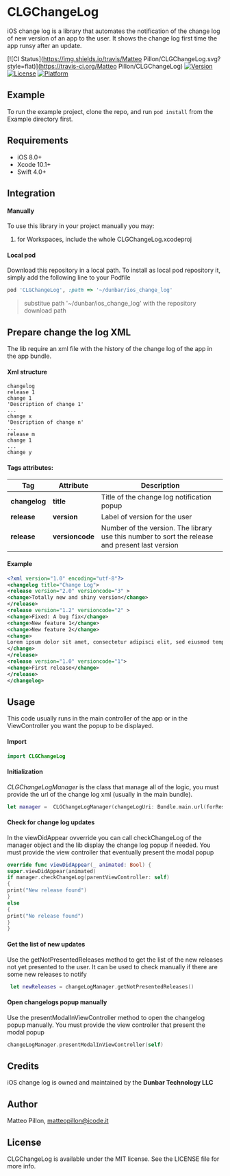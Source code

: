 # CLGChangeLog
iOS change log is a library that automates the notification of the change log of new version of an app to the user. It shows the change log first time the app runsy after an update.

[![CI Status](https://img.shields.io/travis/Matteo Pillon/CLGChangeLog.svg?style=flat)](https://travis-ci.org/Matteo Pillon/CLGChangeLog)
[![Version](https://img.shields.io/cocoapods/v/CLGChangeLog.svg?style=flat)](https://cocoapods.org/pods/CLGChangeLog)
[![License](https://img.shields.io/cocoapods/l/CLGChangeLog.svg?style=flat)](https://cocoapods.org/pods/CLGChangeLog)
[![Platform](https://img.shields.io/cocoapods/p/CLGChangeLog.svg?style=flat)](https://cocoapods.org/pods/CLGChangeLog)

## Example

To run the example project, clone the repo, and run `pod install` from the Example directory first.

## Requirements
-   iOS 8.0+ 
-   Xcode 10.1+
-   Swift 4.0+

## Integration
#### **Manually**
To use this library in your project manually you may:
1.  for Workspaces, include the whole CLGChangeLog.xcodeproj

#### **Local pod**
Download this repository in a local path. To install as local pod repository
it, simply add the following line to your Podfile

```ruby
pod 'CLGChangeLog', :path => '~/dunbar/ios_change_log'
```
>substitue path '~/dunbar/ios_change_log' with the repository download path

## Prepare change the log XML

The lib require an xml file with the history of the change log of the app in the app bundle.

#### **Xml structure**
```
changelog
release 1
change 1
'Description of change 1'
...           
change x
'Description of change n'
...
release m
change 1
...
change y
```
#### **Tags attributes:**
| Tag | Attribute  | Description  |
|--|--| -- |
| **changelog**| **title** | Title of the change log notification popup|
| **release**| **version** | Label of version for the user |
| **release**| **versioncode** | Number of the version. The library use this number to sort the release and present last version|

#### **Example**
```xml
<?xml version="1.0" encoding="utf-8"?>
<changelog title="Change Log">
<release version="2.0" versioncode="3" >
<change>Totally new and shiny version</change>
</release>
<release version="1.2" versioncode="2" >
<change>Fixed: A bug fix</change>
<change>New feature 1</change>
<change>New feature 2</change>
<change>
Lorem ipsum dolor sit amet, consectetur adipisci elit, sed eiusmod tempor incidunt ut labore et dolore magna aliqua. Ut enim ad minim veniam, quis nostrum exercitationem ullam corporis suscipit laboriosam, nisi ut aliquid ex ea commodi consequatur.                         
</change>
</release>
<release version="1.0" versioncode="1">
<change>First release</change>
</release>
</changelog>
```

## Usage

This code usually runs in the main controller of the app or in the ViewController you want the popup to be displayed.
#### Import
```swift
import CLGChangeLog
```
#### Initialization
*CLGChangeLogManager* is the class that manage all of the logic, 
you must provide the url of the change log xml (usually in the main bundle). 
```swift
let manager =  CLGChangeLogManager(changeLogUri: Bundle.main.url(forResource: "changelog", withExtension: "xml")!)
```
#### Check for change log updates
In the viewDidAppear ovverride you can call checkChangeLog of the manager object and the lib display the change log popup if needed. You must provide the view controller that eventually present the modal popup
```swift
override func viewDidAppear(_ animated: Bool) {
super.viewDidAppear(animated)
if manager.checkChangeLog(parentViewController: self)
{
print("New release found")
}
else
{
print("No release found")
}
}
```

#### Get the list of new updates
Use the getNotPresentedReleases method to get the list of the new releases not yet presented to the user. It can be used to check manually if there are some new releases to notify
```swift
 let newReleases = changeLogManager.getNotPresentedReleases()
```

#### Open changelogs popup manually
Use the presentModalInViewController method to open the changelog popup manually. You must provide the view controller that present the modal popup
```swift
changeLogManager.presentModalInViewController(self)
```

## Credits

iOS change log is owned and maintained by the  **Dunbar Technology LLC**


## Author

Matteo Pillon, matteopillon@icode.it

## License

CLGChangeLog is available under the MIT license. See the LICENSE file for more info.
